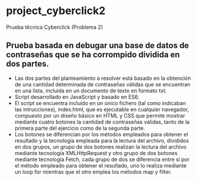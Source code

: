 # project_cyberclick2
 Prueba técnica Cyberclick (Problema 2)
## Prueba basada en debugar una base de datos de contraseñas que se ha corrompido dividida en dos partes. 
* Las dos partes del planteamiento a resolver está basado en la obtención de una cantidad determinada de contraseñas válidas que se encuentran en una lista, incluida en un documento de texto en formato txt.
* Script desarrollado en JavaScript y basado en ES6.
* El script se encuentra incluido en un único fichero (tal como indicaban las intrucciones), index.html, que es ejecutable en cualquier navegador, compuesto por un diseño básico en HTML y CSS que permite mostrar mediante cuatro botones la cantidad de contraseñas válidas, tanto de la primera parte del ejercicio como de la segunda parte.
* Los botones se diferencian por los métodos empleados para obtener el resultado y la tecnología empleada para la lectura del archivo, divididos en dos grupos, un grupo de dos botones realizan la lectura del archivo mediante tecnología XMLHttpRequest y otro grupo de dos botones mediante tecnología Fetch, cada grupo de dos se diferencia entre sí por el método empleado para obtener el resultado, uno lo realiza mediante un loop for mientras que el otro emplea los métodos map y filter.


